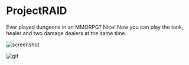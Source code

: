 # ProjectRAID

Ever played dungeons in an MMORPG? Nice! Now you can play the tank, healer and two damage dealers at the same time.


![screenshot](http://puu.sh/sipPz/033707ac78.jpg)

![gif](gameplay.gif)

